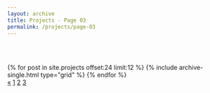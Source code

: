 ```yaml
---
layout: archive
title: Projects - Page 03
permalink: /projects/page-03
---
```


<br><br>

<div class="grid__wrapper">
    {% for post in site.projects offset:24 limit:12 %}
      {% include archive-single.html type="grid" %}
    {% endfor %}
</div>

<div class="archive__pagination">
  <a href="/projects/page-02">&laquo;</a>
  <a href="/projects/">1</a>
  <a href="/projects/page-02">2</a>
  <a class="active" href="/projects/page-03">3</a>
  <!--<a href="/projects/page-04">4</a>
  <a href="/projects/page-05">5</a>
  <a href="/projects/page-06">6</a>
  <a href="/projects/page-04">&raquo;</a>-->
</div> 